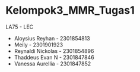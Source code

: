 # Kelompok3_MMR_Tugas1
LA75 - LEC
- Aloysius Reyhan - 2301854813
- Meily - 2301901923
- Reynaldi Nickolas - 2301854896
- Thaddeus Evan N - 2301847846
- Vanessa Aurellia - 2301847852
